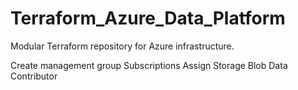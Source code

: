 # Terraform_Azure_Data_Platform
Modular Terraform repository for Azure infrastructure.

Create management group
Subscriptions
Assign Storage Blob Data Contributor 

